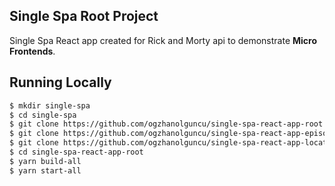 ## Single Spa Root Project

Single Spa React app created for Rick and Morty api to demonstrate **Micro Frontends**.

## Running Locally

```bash
$ mkdir single-spa
$ cd single-spa
$ git clone https://github.com/ogzhanolguncu/single-spa-react-app-root.git
$ git clone https://github.com/ogzhanolguncu/single-spa-react-app-episodes.git
$ git clone https://github.com/ogzhanolguncu/single-spa-react-app-locations.git
$ cd single-spa-react-app-root
$ yarn build-all
$ yarn start-all
```
